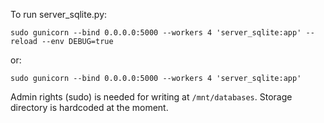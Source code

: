 To run server_sqlite.py:

`sudo gunicorn --bind 0.0.0.0:5000 --workers 4 'server_sqlite:app' --reload --env DEBUG=true`

or:

`sudo gunicorn --bind 0.0.0.0:5000 --workers 4 'server_sqlite:app'`

Admin rights (sudo) is needed for writing at `/mnt/databases`. Storage directory is hardcoded at the moment.
